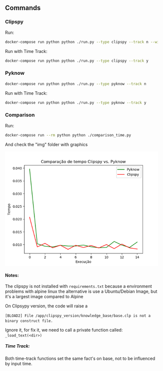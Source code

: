
## Commands

### Clipspy

Run:
```bash
docker-compose run python python ./run.py --type clipspy --track n --with-fix y
```


Run with Time Track:
```bash
docker-compose run python python ./run.py --type clipspy --track y
```

### Pyknow

```bash
docker-compose run python python ./run.py --type pyknow --track n
```


Run with Time Track:
```bash
docker-compose run python python ./run.py --type pyknow --track y
```

### Comparison
Run:
```bash
docker-compose run --rm python python ./comparison_time.py
```
And check the "img" folder with graphics

![comparison graphic](https://github.com/lucasmpaim/clipspyxpyknow/blob/master/img/comparison.png)

#### Notes:
The clipspy is not installed with `requirements.txt` because a 
environment problems with alpine linux the alternative is use a Ubuntu/Debian Image, but it's a largest image compared to Alpine

On Clipsypy version, the code will raise a 


```[BLOAD2] File /app/clipspy_version/knowledge_base/base.clp is not a binary construct file.```

Ignore it, for fix it, we need to call a private function called: `_load_text(<dir>)`

##### Time Track:

Both time-track functions set the same fact's on base, not to be influenced by input time.
